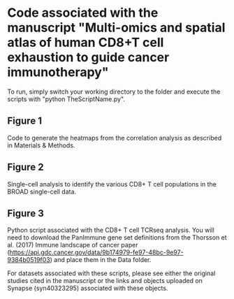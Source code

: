 # Code associated with the manuscript "Multi-omics and spatial atlas of human CD8+T cell exhaustion to guide cancer immunotherapy"

To run, simply switch your working directory to the folder and execute the scripts with "python TheScriptName.py".

## Figure 1
Code to generate the heatmaps from the correlation analysis as described in Materials & Methods.

## Figure 2
Single-cell analysis to identify the various CD8+ T cell populations in the BROAD single-cell data.

## Figure 3
Python script associated with the CD8+ T cell TCRseq analysis.
You will need to download the PanImmune gene set definitions from the Thorsson et al. (2017) Immune landscape of cancer paper (https://api.gdc.cancer.gov/data/9b174979-fe97-48bc-9e97-9384b0519f03) and place them in the Data folder.


For datasets associated with these scripts, please see either the original studies cited in the manuscript or the links and objects uploaded on Synapse (syn40323295) associated with these objects.

